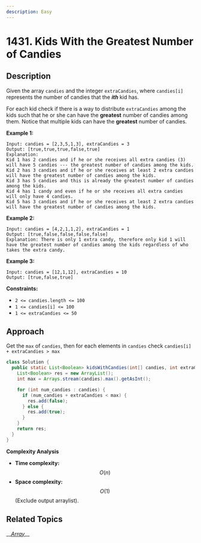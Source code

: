 ```yaml
---
description: Easy
---
```


# 1431. Kids With the Greatest Number of Candies

## Description

Given the array `candies` and the integer `extraCandies`, where `candies[i]` represents the number of candies that the _**ith**_ kid has.

For each kid check if there is a way to distribute `extraCandies` among the kids such that he or she can have the **greatest** number of candies among them. Notice that multiple kids can have the **greatest** number of candies.

**Example 1:**

```text
Input: candies = [2,3,5,1,3], extraCandies = 3
Output: [true,true,true,false,true] 
Explanation: 
Kid 1 has 2 candies and if he or she receives all extra candies (3) will have 5 candies --- the greatest number of candies among the kids. 
Kid 2 has 3 candies and if he or she receives at least 2 extra candies will have the greatest number of candies among the kids. 
Kid 3 has 5 candies and this is already the greatest number of candies among the kids. 
Kid 4 has 1 candy and even if he or she receives all extra candies will only have 4 candies. 
Kid 5 has 3 candies and if he or she receives at least 2 extra candies will have the greatest number of candies among the kids. 
```

**Example 2:**

```text
Input: candies = [4,2,1,1,2], extraCandies = 1
Output: [true,false,false,false,false] 
Explanation: There is only 1 extra candy, therefore only kid 1 will have the greatest number of candies among the kids regardless of who takes the extra candy.
```

**Example 3:**

```text
Input: candies = [12,1,12], extraCandies = 10
Output: [true,false,true]
```

**Constraints:**

* `2 <= candies.length <= 100`
* `1 <= candies[i] <= 100`
* `1 <= extraCandies <= 50`

## Approach

Get the `max` of `candies`, then for each elements in `candies` check `candies[i] + extraCandies > max` 

```java
class Solution {
  public static List<Boolean> kidsWithCandies(int[] candies, int extraCandies) {
    List<Boolean> res = new ArrayList();
    int max = Arrays.stream(candies).max().getAsInt();

    for (int num_candies : candies) {
      if (num_candies + extraCandies < max) {
        res.add(false);
      } else {
        res.add(true);
      }
    }
    return res;
  }
}
```

**Complexity Analysis**

* **Time complexity:** $$O(n)$$
* **Space complexity:** $$O(1)$$ \(Exclude output arraylist\).

## Related Topics

\_\_[_Array_](https://leetcode.com/tag/array/)\_\_

